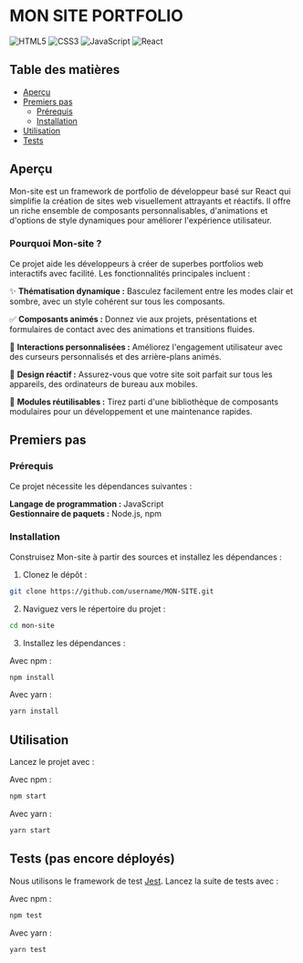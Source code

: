 # MON SITE PORTFOLIO


![HTML5](https://img.shields.io/badge/html5-%23E34F26.svg?style=for-the-badge&logo=html5&logoColor=white) ![CSS3](https://img.shields.io/badge/css3-%231572B6.svg?style=for-the-badge&logo=css3&logoColor=white) ![JavaScript](https://img.shields.io/badge/javascript-%23323330.svg?style=for-the-badge&logo=javascript&logoColor=%23F7DF1E) ![React](https://img.shields.io/badge/react-%2320232a.svg?style=for-the-badge&logo=react&logoColor=%2361DAFB)

## Table des matières

- [Aperçu](#aperçu)
- [Premiers pas](#premiers-pas)
  - [Prérequis](#prérequis)
  - [Installation](#installation)
- [Utilisation](#utilisation)
- [Tests](#tests)

## Aperçu

Mon-site est un framework de portfolio de développeur basé sur React qui simplifie la création de sites web visuellement attrayants et réactifs. Il offre un riche ensemble de composants personnalisables, d'animations et d'options de style dynamiques pour améliorer l'expérience utilisateur.

### Pourquoi Mon-site ?

Ce projet aide les développeurs à créer de superbes portfolios web interactifs avec facilité. Les fonctionnalités principales incluent :

✨ **Thématisation dynamique :** Basculez facilement entre les modes clair et sombre, avec un style cohérent sur tous les composants.

✅ **Composants animés :** Donnez vie aux projets, présentations et formulaires de contact avec des animations et transitions fluides.

🎨 **Interactions personnalisées :** Améliorez l'engagement utilisateur avec des curseurs personnalisés et des arrière-plans animés.

📱 **Design réactif :** Assurez-vous que votre site soit parfait sur tous les appareils, des ordinateurs de bureau aux mobiles.

🧩 **Modules réutilisables :** Tirez parti d'une bibliothèque de composants modulaires pour un développement et une maintenance rapides.

## Premiers pas

### Prérequis

Ce projet nécessite les dépendances suivantes :

**Langage de programmation :** JavaScript  
**Gestionnaire de paquets :** Node.js, npm

### Installation

Construisez Mon-site à partir des sources et installez les dépendances :

1. Clonez le dépôt :
```bash
git clone https://github.com/username/MON-SITE.git
```

2. Naviguez vers le répertoire du projet :
```bash
cd mon-site
```

3. Installez les dépendances :

Avec npm :
```bash
npm install
```

Avec yarn :
```bash
yarn install
```

## Utilisation

Lancez le projet avec :

Avec npm :
```bash
npm start
```

Avec yarn :
```bash
yarn start
```

## Tests (pas encore déployés)

Nous utilisons le framework de test [Jest](https://jestjs.io/). Lancez la suite de tests avec :

Avec npm :
```bash
npm test
```

Avec yarn :
```bash
yarn test
```
